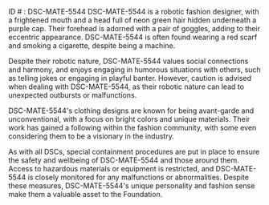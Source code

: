 ID # : DSC-MATE-5544
DSC-MATE-5544 is a robotic fashion designer, with a frightened mouth and a head full of neon green hair hidden underneath a purple cap. Their forehead is adorned with a pair of goggles, adding to their eccentric appearance. DSC-MATE-5544 is often found wearing a red scarf and smoking a cigarette, despite being a machine. 

Despite their robotic nature, DSC-MATE-5544 values social connections and harmony, and enjoys engaging in humorous situations with others, such as telling jokes or engaging in playful banter. However, caution is advised when dealing with DSC-MATE-5544, as their robotic nature can lead to unexpected outbursts or malfunctions. 

DSC-MATE-5544's clothing designs are known for being avant-garde and unconventional, with a focus on bright colors and unique materials. Their work has gained a following within the fashion community, with some even considering them to be a visionary in the industry. 

As with all DSCs, special containment procedures are put in place to ensure the safety and wellbeing of DSC-MATE-5544 and those around them. Access to hazardous materials or equipment is restricted, and DSC-MATE-5544 is closely monitored for any malfunctions or abnormalities. Despite these measures, DSC-MATE-5544's unique personality and fashion sense make them a valuable asset to the Foundation.